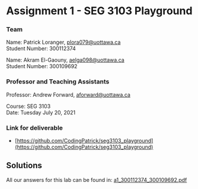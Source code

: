 # Assignment 1 - SEG 3103 Playground

### Team

Name: Patrick Loranger, plora079@uottawa.ca<br>
Student Number: 300112374<br>

Name: Akram El-Gaouny, aelga098@uottawa.ca<br>
Student Number: 300109692

### Professor and Teaching Assistants

Professor: Andrew Forward, aforward@uottawa.ca<br>

Course: SEG 3103<br>
Date: Tuesday July 20, 2021

### Link for deliverable

* [https://github.com/CodingPatrick/seg3103_playground](https://github.com/CodingPatrick/seg3103_playground)

## Solutions

All our answers for this lab can be found in: [a1_300112374_300109692.pdf](a1_300112374_300109692.pdf)